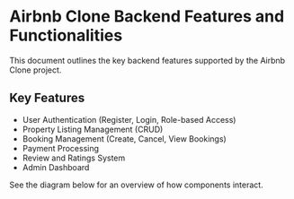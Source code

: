 # Airbnb Clone Backend Features and Functionalities

This document outlines the key backend features supported by the Airbnb Clone project.

## Key Features

- User Authentication (Register, Login, Role-based Access)
- Property Listing Management (CRUD)
- Booking Management (Create, Cancel, View Bookings)
- Payment Processing
- Review and Ratings System
- Admin Dashboard

See the diagram below for an overview of how components interact.

